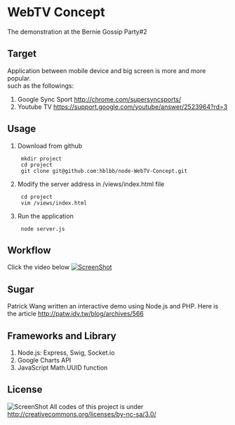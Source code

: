 WebTV Concept
=============

The demonstration at the Bernie Gossip Party#2

Target
------
Application between mobile device and big screen is more and more popular.   
such as the followings:

1. Google Sync Sport http://chrome.com/supersyncsports/
2. Youtube TV https://support.google.com/youtube/answer/2523964?rd=3

Usage
-----
1. Download from github
    
        mkdir project
        cd project
        git clone git@github.com:hblbb/node-WebTV-Concept.git

2. Modify the server address in /views/index.html file

        cd project
        vim /views/index.html
    
3. Run the application

        node server.js

Workflow
--------
Click the video below
[![ScreenShot](https://raw.github.com/GabLeRoux/WebMole/master/ressources/WebMole_Youtube_Video.png)](http://www.youtube.com/watch?v=KGWPSMtmtKA)

Sugar
-----
Patrick Wang written an interactive demo using Node.js and PHP.
Here is the article http://patw.idv.tw/blog/archives/566

Frameworks and Library
----------------------

1. Node.js: Express, Swig, Socket.io
2. Google Charts API
3. JavaScript Math.UUID function

License
-------
![ScreenShot](http://i.creativecommons.org/l/by-nc-sa/3.0/88x31.png)
All codes of this project is under http://creativecommons.org/licenses/by-nc-sa/3.0/